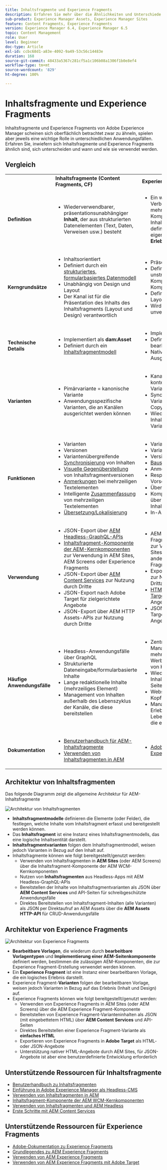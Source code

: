 ```yaml
---
title: Inhaltsfragmente und Experience Fragments
description: Erfahren Sie mehr über die Ähnlichkeiten und Unterschiede zwischen Inhaltsfragmenten und Experience Fragments sowie darüber, wann und wie der jeweilige Typ verwendet wird.
sub-product: Experience Manager Assets, Experience Manager Sites
feature: Content Fragments, Experience Fragments
version: Experience Manager 6.4, Experience Manager 6.5
topic: Content Management
role: User
level: Beginner
doc-type: Article
exl-id: ccbc68d1-a83e-4092-9a49-53c56c14483e
duration: 168
source-git-commit: 48433a5367c281cf5a1c106b08a1306f1b0e8ef4
workflow-type: tm+mt
source-wordcount: '829'
ht-degree: 100%

---
```


# Inhaltsfragmente und Experience Fragments

Inhaltsfragmente und Experience Fragments von Adobe Experience Manager scheinen sich oberflächlich betrachtet zwar zu ähneln, spielen aber jeweils eine wichtige Rolle in unterschiedlichen Anwendungsfällen. Erfahren Sie, inwiefern sich Inhaltsfragmente und Experience Fragments ähnlich sind, sich unterscheiden und wann und wie sie verwendet werden.

## Vergleich

<table>
<tbody><tr><td><strong> </strong></td>
<td><strong>Inhaltsfragmente (Content Fragments, CF)</strong></td>
<td><strong>Experience Fragments (XF)</strong></td>
</tr><tr><td><strong>Definition</strong></td>
<td><ul>
<li>Wiederverwendbarer, präsentationsunabhängiger <strong>Inhalt</strong>, der aus strukturierten Datenelementen (Text, Daten, Verweisen usw.) besteht</li>
</ul>
</td>
<td><ul>
<li>Ein wiederverwendbarer Verbund aus einer oder mehreren AEM-Komponenten, der den Inhalt und die Präsentation definiert und so ein eigenständiges, sinnvolles <strong>Erlebnis</strong> schafft</li>
</ul>
</td>
</tr><tr><td><strong>Kerngrundsätze</strong></td>
<td><ul>
<li>Inhaltsorientiert</li>
<li>Definiert durch ein <a href="https://experienceleague.adobe.com/docs/experience-manager-65/assets/fragments/content-fragments-models.html?lang=de" target="_blank">strukturiertes, formularbasiertes Datenmodell</a></li>
<li>Unabhängig von Design und Layout</li>
<li>Der Kanal ist für die Präsentation des Inhalts des Inhaltsfragments (Layout und Design) verantwortlich</li>
</ul>
</td>
<td><ul>
<li>Präsentationsorientiert</li>
<li>Definiert durch eine unstrukturierte Komposition der AEM-Komponenten</li>
<li>Definiert das Design und Layout von Inhalten</li>
<li>Wird in Kanälen unverändert verwendet</li>
</ul>
</td>
</tr><tr><td><strong>Technische Details</strong></td>
<td><ul>
<li>Implementiert als <strong>dam:Asset</strong></li>
<li>Definiert durch ein <a href="https://experienceleague.adobe.com/docs/experience-manager-65/assets/fragments/content-fragments-models.html?lang=de" target="_blank">Inhaltsfragmentmodell</a></li>
</ul>
</td>
<td><ul>
<li>Implementiert als <strong>cq:Page</strong></li>
<li>Definiert durch bearbeitbare Vorlagen</li>
<li>Native HTML-Ausgabedarstellung</li>
</ul>
</td>
</tr><tr><td><strong>Varianten</strong></td>
<td><ul>
<li>Pimärvariante = kanonische Variante</li>
<li>Anwendungsspezifische Varianten, die an Kanälen ausgerichtet werden können</li>
</ul>
</td>
<td><ul>
<li>Kanal- oder kontextspezifische Varianten</li>
<li>Synchronisierung der Varianten über AEM Live Copy</li>
<li>Wiederverwendung von Inhalten in verschiedenen Varianten durch <a href="https://experienceleague.adobe.com/docs/experience-manager-65/authoring/authoring/experience-fragments.html?lang=de" target="_blank">Bausteine</a></li>
</ul>
</td>
</tr><tr><td><strong>Funktionen</strong></td>
<td><ul>
<li>Varianten</li>
<li>Versionen</li>
<li>Variantenübergreifende <a href="https://experienceleague.adobe.com/docs/experience-manager-65/assets/fragments/content-fragments-variations.html?lang=de#synchronizing-with-master" target="_blank">Synchronisierung</a> von Inhalten</li>
<li><a href="https://experienceleague.adobe.com/docs/experience-manager-65/assets/fragments/content-fragments-managing.html?lang=de#comparing-fragment-versions" target="_blank">Visuelle Gegenüberstellung</a> von Inhaltsfragmentversionen</li>
<li><a href="https://experienceleague.adobe.com/docs/experience-manager-65/assets/fragments/content-fragments-variations.html?lang=de#annotating-a-content-fragment" target="_blank">Anmerkungen</a> bei mehrzeiligen Textelementen</li>
<li>Intelligente <a href="https://experienceleague.adobe.com/docs/experience-manager-65/assets/fragments/content-fragments-variations.html?lang=de#summarizing-text" target="_blank">Zusammenfassung</a> von mehrzeiligen Textelementen</li>
<li><a href="https://experienceleague.adobe.com/docs/experience-manager-65/assets/fragments/creating-translation-projects-for-content-fragments.html?lang=de" target="_blank">Übersetzung/Lokalisierung</a></li>
</ul>
</td>
<td><ul>
<li>Varianten</li>
<li>Varianten als Live Copys</li>
<li>Versionen</li>
<li><a href="https://experienceleague.adobe.com/docs/experience-manager-65/authoring/authoring/experience-fragments.html?lang=de#building-blocks" target="_blank">Bausteine</a></li>
<li>Anmerkungen</li>
<li>Responsives Layout und Vorschau</li>
<li>Übersetzung/Lokalisierung</li>
<li>Komplexes Datenmodell über Inhaltsfragmentverweise</li>
<li>In-App-Vorschau</li>
</ul>
</td>
</tr><tr><td><strong>Verwendung</strong></td>
<td><ul>
<li>JSON-Export über <a href="https://experienceleague.adobe.com/landing/experience-manager/headless/developer.html?lang=de">AEM Headless-GraphQL-APIs</a></li>
<li><a href="https://experienceleague.adobe.com/docs/experience-manager-core-components/using/components/content-fragment-component.html?lang=de" target="_blank">Inhaltsfragment-Komponente der AEM-Kernkomponenten</a> zur Verwendung in AEM Sites, AEM Screens oder Experience Fragments</li>
<li>JSON-Export über <a href="https://experienceleague.adobe.com/docs/experience-manager-learn/getting-started-with-aem-headless/content-services/overview.html?lang=de" target="_blank">AEM Content Services</a> zur Nutzung durch Dritte</li>
<li>JSON-Export nach Adobe Target für zielgerichtete Angebote</li>
<li>JSON-Export über AEM HTTP Assets-APIs zur Nutzung durch Dritte</li>
</ul>
</td>
<td><ul>
<li>AEM Experience Fragment-Komponente zur Verwendung in AEM Sites, AEM Screens oder anderen Experience Fragments</li>
<li>Export als <a href="https://experienceleague.adobe.com/docs/experience-manager-65/authoring/authoring/experience-fragments.html?lang=de" target="_blank">einfaches HTML</a> zur Nutzung durch Drittanbietersysteme</li>
<li><a href="https://experienceleague.adobe.com/docs/experience-manager-65/administering/integration/experience-fragments-target.html?lang=de" target="_blank">HTML-Export in Adobe Target</a> für zielgerichtete Angebote</li>
<li>JSON-Export nach Adobe Target für zielgerichtete Angebote</li>
</ul>
</td>
</tr><tr><td><strong>Häufige Anwendungsfälle</strong></td>
<td><ul>
<li>Headless-Anwendungsfälle über GraphQL</li>
<li>Strukturierte Dateneingabe/formularbasierte Inhalte</li>
<li>Lange redaktionelle Inhalte (mehrzeiliges Element)</li>
<li>Management von Inhalten außerhalb des Lebenszyklus der Kanäle, die diese bereitstellen</li>
</ul>
</td>
<td><ul>
<li>Zentralisiertes Management von mehrkanaligen Werbematerialien mithilfe von Kanalvarianten</li>
<li>Wiederverwendung von Inhalte auf mehreren Seiten einer Website</li>
<li>Website-Chrome (z. B. Kopf- und Fußzeile)</li>
<li>Management eines Erlebnisses außerhalb des Lebenszyklus der Kanäle, die es bereitstellen</li>
</ul>
</td>
</tr><tr><td><strong>Dokumentation</strong></td>
<td><ul>
<li><a href="https://experienceleague.adobe.com/docs/experience-manager-65/assets/home.html?lang=de&amp;topic=/experience-manager/6-5/assets/morehelp/content-fragments.ug.js" target="_blank">Benutzerhandbuch für AEM-Inhaltsfragmente</a></li>
<li><a href="https://experienceleague.adobe.com/docs/experience-manager-learn/sites/content-fragments/content-fragments-feature-video-use.html?lang=de" target="_blank">Verwenden von Inhaltsfragmenten in AEM</a></li>
</ul>
</td>
<td><ul>
<li><a href="https://experienceleague.adobe.com/docs/experience-manager-65/authoring/authoring/experience-fragments.html?lang=de" target="_blank">Adobe-Dokumentation zu Experience Fragments</a></li>
</ul>
</td>
</tr></tbody></table>

## Architektur von Inhaltsfragmenten

Das folgende Diagramm zeigt die allgemeine Architektur für AEM-Inhaltsfragmente

![Architektur von Inhaltsfragmenten](./assets/content-fragments-architecture.png)

+ **Inhaltsfragmentmodelle** definieren die Elemente (oder Felder), die festlegen, welche Inhalte vom Inhaltsfragment erfasst und bereitgestellt werden können.
+ Das **Inhaltsfragment** ist eine Instanz eines Inhaltsfragmentmodells, das eine logische Inhaltsentität darstellt.
+ **Inhaltsfragmentvarianten** folgen dem Inhaltsfragmentmodell, weisen jedoch Varianten in Bezug auf den Inhalt auf.
+ Inhaltsfragmente können wie folgt bereitgestellt/genutzt werden:
   + Verwenden von Inhaltsfragmenten in **AEM Sites** (oder AEM Screens) über die Inhaltsfragment-Komponente der AEM WCM-Kernkomponenten
   + Nutzen von **Inhaltsfragmenten** aus Headless-Apps mit AEM Headless-GraphQL-APIs
   + Bereitstellen der Inhalte von Inhaltsfragmentvarianten als JSON über **AEM Content Services** und API-Seiten für schreibgeschützte Anwendungsfälle
   + Direktes Bereitstellen von Inhaltsfragment-Inhalten (alle Varianten) als JSON per Direktaufruf an AEM Assets über die **AEM Assets HTTP-API** für CRUD-Anwendungsfälle

## Architektur von Experience Fragments

![Architektur von Experience Fragments](./assets/experience-fragments-architecture.png)

+ **Bearbeitbare Vorlagen**, die wiederum durch **bearbeitbare Vorlagentypen** und **Implementierung einer AEM-Seitenkomponente** definiert werden, bestimmen die zulässigen AEM-Komponenten, die zur Experience Fragment-Erstellung verwendet werden können.
+ Ein **Experience Fragment** ist eine Instanz einer bearbeitbaren Vorlage, die ein logisches Erlebnis darstellt.
+ Experience Fragment-**Varianten** folgen der bearbeitbaren Vorlage, weisen jedoch Varianten in Bezug auf das Erlebnis (Inhalt und Design) auf.
+ Experience Fragments können wie folgt bereitgestellt/genutzt werden:
   + Verwenden von Experience Fragments in AEM Sites (oder AEM Screens) über die AEM Experience Fragment-Komponente
   + Bereitstellen von Experience Fragment-Varianteninhalten als JSON (mit eingebettetem HTML) über **AEM Content Services** und API-Seiten
   + Direktes Bereitstellen einer Experience Fragment-Variante als **einfaches HTML**
   + Exportieren von Experience Fragments in **Adobe Target** als HTML- oder JSON-Angebote
   + Unterstützung nativer HTML-Angebote durch AEM Sites, für JSON-Angebote ist aber eine benutzerdefinierte Entwicklung erforderlich

## Unterstützende Ressourcen für Inhaltsfragmente

+ [Benutzerhandbuch zu Inhaltsfragmenten](https://experienceleague.adobe.com/docs/experience-manager-65/assets/home.html?lang=de&amp;topic=/experience-manager/6-5/assets/morehelp/content-fragments.ug.js)
+ [Einführung in Adobe Experience Manager als Headless-CMS](https://experienceleague.adobe.com/docs/experience-manager-cloud-service/content/headless/introduction.html?lang=de)
+ [Verwenden von Inhaltsfragmenten in AEM](https://experienceleague.adobe.com/docs/experience-manager-learn/sites/content-fragments/content-fragments-feature-video-use.html?lang=de)
+ [Inhaltsfragment-Komponente der AEM WCM-Kernkomponenten](https://experienceleague.adobe.com/docs/experience-manager-core-components/using/components/content-fragment-component.html?lang=de)
+ [Verwenden von Inhaltsfragmenten und AEM Headless](https://experienceleague.adobe.com/docs/experience-manager-learn/getting-started-with-aem-headless/overview.html?lang=de)
+ [Erste Schritte mit AEM Content Services](https://experienceleague.adobe.com/docs/experience-manager-learn/getting-started-with-aem-headless/content-services/overview.html?lang=de)

## Unterstützende Ressourcen für Experience Fragments

+ [Adobe-Dokumentation zu Experience Fragments](https://experienceleague.adobe.com/docs/experience-manager-65/authoring/authoring/experience-fragments.html?lang=de)
+ [Grundlegendes zu AEM Experience Fragments](https://experienceleague.adobe.com/docs/experience-manager-learn/sites/experience-fragments/experience-fragments-feature-video-use.html?lang=de)
+ [Verwenden von AEM Experience Fragments](https://experienceleague.adobe.com/docs/experience-manager-learn/sites/experience-fragments/experience-fragments-feature-video-use.html?lang=de)
+ [Verwenden von AEM Experience Fragments mit Adobe Target](https://medium.com/adobetech/experience-fragments-and-adobe-target-d8d74381b9b2)
